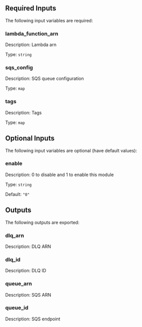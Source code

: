 ## Required Inputs

The following input variables are required:

### lambda\_function\_arn

Description: Lambda arn

Type: `string`

### sqs\_config

Description: SQS queue configuration

Type: `map`

### tags

Description: Tags

Type: `map`

## Optional Inputs

The following input variables are optional (have default values):

### enable

Description: 0 to disable and 1 to enable this module

Type: `string`

Default: `"0"`

## Outputs

The following outputs are exported:

### dlq\_arn

Description: DLQ ARN

### dlq\_id

Description: DLQ ID

### queue\_arn

Description: SQS ARN

### queue\_id

Description: SQS endpoint

